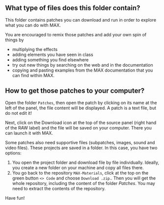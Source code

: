 ## What type of files does this folder contain?

This folder contains patches you can download and run in order to explore what you can do with MAX.

You are encouraged to remix those patches and add your own spin of things by

- multiplying the effects
- adding elements you have seen in class
- adding something you find elsewhere
- try out new things by searching on the web and in the documentation
- copying and pasting examples from the MAX documentation that you can find within MAX.


## How to get those patches to your computer?

Open the folder `Patches`, then open the patch by clicking on its name at the left of the panel, the file content will be displayed. A patch is a text file, but do not edit it!

Next, click on the Download icon at the top of the source panel (right hand of the RAW label) and the file will be saved on your computer. There you can launch it with MAX.

Some patches also need supportive files (subpatches, images, sound and video files). These projects are saved in a folder. In this case, you have two options:

1. You open the project folder and download file by file individually. Ideally, you create a new folder on your machine and copy all files there.
2. You go back to the repository `MAX-Materials`, click at the top on the green button `<> Code` and choose `Download .zip`.. Then you will get the whole repository, including the content of the folder *Patches*. You may need to extract the contents of the repository.


Have fun!
